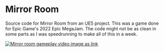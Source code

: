 # Mirror Room

Source code for Mirror Room from an UE5 project.
This was a game done for Epic Game's 2022 Epic MegaJam.
The code might not be as clean in some parts as I was speedrunning to make all of this in a week.


[![Mirror room gameplay video image as link](http://i.gyazo.com/a2c7c10c7f7f69fc80d7be7a845aef5f.jpg)](https://youtu.be/GTdtTfgg2b4 "Mirror room gameplay video")

